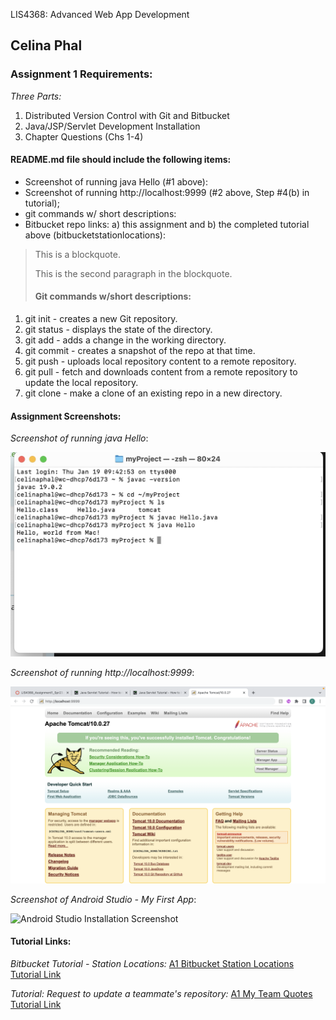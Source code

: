 LIS4368: Advanced Web App Development

## Celina Phal

### Assignment 1 Requirements:

*Three Parts:*

1. Distributed Version Control with Git and Bitbucket
2. Java/JSP/Servlet Development Installation
3. Chapter Questions (Chs 1-4)

#### README.md file should include the following items:

* Screenshot of running java Hello (#1 above):
* Screenshot of running http://localhost:9999 (#2 above, Step #4(b) in tutorial);
* git commands w/ short descriptions:
* Bitbucket repo links: a) this assignment and b) the completed tutorial above (bitbucketstationlocations):

> This is a blockquote.
> 
> This is the second paragraph in the blockquote.
>
> #### Git commands w/short descriptions:

1. git init - creates a new Git repository.
2. git status - displays the state of the directory.
3. git add - adds a change in the working directory.
4. git commit - creates a snapshot of the repo at that time.
5. git push - uploads local repository content to a remote repository.
6. git pull - fetch and downloads content from a remote repository to update the local repository.
7. git clone - make a clone of an existing repo in a new directory.

#### Assignment Screenshots:

*Screenshot of running java Hello*:

![Java Installation Screenshot](img/jdk_install.png)

*Screenshot of running http://localhost:9999*:

![JDK Installation Screenshot](img/tomcat.png)

*Screenshot of Android Studio - My First App*:

![Android Studio Installation Screenshot](img/android.png)


#### Tutorial Links:

*Bitbucket Tutorial - Station Locations:*
[A1 Bitbucket Station Locations Tutorial Link](https://bitbucket.org/cdp21d/bitbucketstationlocations/src/master/ "Bitbucket Station Locations")

*Tutorial: Request to update a teammate's repository:*
[A1 My Team Quotes Tutorial Link](https://bitbucket.org/username/myteamquotes/ "My Team Quotes Tutorial")